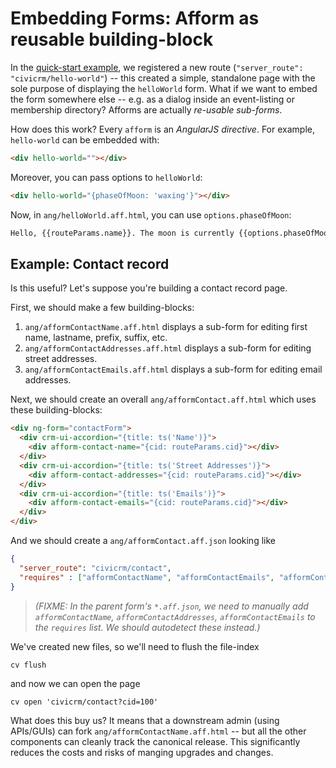 # Embedding Forms: Afform as reusable building-block

In the [quick-start example](quickstart.md), we registered a new route (`"server_route": "civicrm/hello-world"`) -- this created a
simple, standalone page with the sole purpose of displaying the `helloWorld` form.  What if we want to embed the form
somewhere else -- e.g. as a dialog inside an event-listing or membership directory?  Afforms are actually *re-usable
sub-forms*.

How does this work?  Every `afform` is an *AngularJS directive*.  For example, `hello-world` can be embedded with:

```html
<div hello-world=""></div>
```

Moreover, you can pass options to `helloWorld`:

```html
<div hello-world="{phaseOfMoon: 'waxing'}"></div>
```

Now, in `ang/helloWorld.aff.html`, you can use `options.phaseOfMoon`:

```html
Hello, {{routeParams.name}}. The moon is currently {{options.phaseOfMoon}}.
```

## Example: Contact record

Is this useful? Let's suppose you're building a contact record page.

First, we should make a few building-blocks:

1. `ang/afformContactName.aff.html` displays a sub-form for editing first name, lastname, prefix, suffix, etc.
2. `ang/afformContactAddresses.aff.html` displays a sub-form for editing street addresses.
3. `ang/afformContactEmails.aff.html` displays a sub-form for editing email addresses.

Next, we should create an overall `ang/afformContact.aff.html` which uses these building-blocks:

```html
<div ng-form="contactForm">
  <div crm-ui-accordion="{title: ts('Name')}">
    <div afform-contact-name="{cid: routeParams.cid}"></div>
  </div>
  <div crm-ui-accordion="{title: ts('Street Addresses')}">
    <div afform-contact-addresses="{cid: routeParams.cid}"></div>
  </div>
  <div crm-ui-accordion="{title: ts('Emails')}">
    <div afform-contact-emails="{cid: routeParams.cid}"></div>
  </div>
</div>
```

And we should create a `ang/afformContact.aff.json` looking like

```json
{
  "server_route": "civicrm/contact", 
  "requires" : ["afformContactName", "afformContactEmails", "afformContactAddresses"]
}
```
> *(FIXME: In the parent form's `*.aff.json`, we need to manually add `afformContactName`, `afformContactAddresses`, `afformContactEmails` to the `requires` list. We should autodetect these instead.)*

We've created new files, so we'll need to flush the file-index

```
cv flush
```

and now we can open the page

```
cv open 'civicrm/contact?cid=100'
```

What does this buy us?  It means that a downstream admin (using APIs/GUIs) can fork `ang/afformContactName.aff.html` --
but all the other components can cleanly track the canonical release. This significantly reduces the costs and risks
of manging upgrades and changes.
